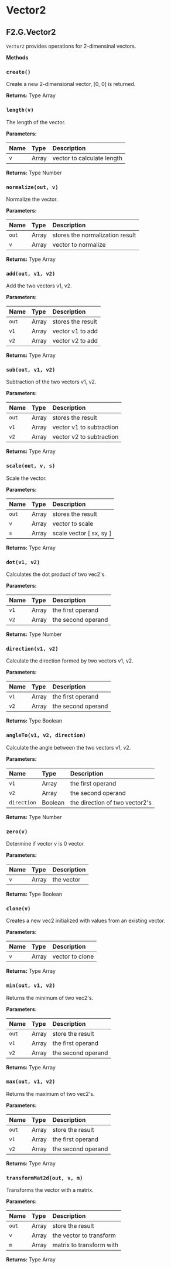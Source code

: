 # Vector2

## F2.G.Vector2 <a id="f-2-g-matrix"></a>

`Vector2` provides operations for 2-dimensinal vectors.

**Methods**

### `create()`

Create a new 2-dimensional vector, \[0, 0\] is returned.

**Returns:** Type Array

### `length(v)`

The length of the vector.

**Parameters:**

| Name | Type | Description |
| :--- | :--- | :--- |
| `v` | Array | vector to calculate length |

**Returns:** Type Number

### `normalize(out, v)`

Normalize the vector.

**Parameters:**

| Name | Type | Description |
| :--- | :--- | :--- |
| `out` | Array | stores the normalization result |
| `v` | Array | vector to normalize |

**Returns:** Type Array

### `add(out, v1, v2)`

Add the two vectors v1, v2.

**Parameters:**

| Name | Type | Description |
| :--- | :--- | :--- |
| `out` | Array | stores the result |
| `v1` | Array | vector v1 to add |
| `v2` | Array | vector v2 to add |

**Returns:** Type Array

### `sub(out, v1, v2)`

Subtraction of the two vectors v1, v2.

**Parameters:**

| Name | Type | Description |
| :--- | :--- | :--- |
| `out` | Array | stores the result |
| `v1` | Array | vector v1 to subtraction |
| `v2` | Array | vector v2 to subtraction |

**Returns:** Type Array

### `scale(out, v, s)`

Scale the vector.

**Parameters:**

| Name | Type | Description |
| :--- | :--- | :--- |
| `out` | Array | stores the result |
| `v` | Array | vector to scale |
| `s` | Array | scale vector \[ sx, sy \] |

**Returns:** Type Array

### `dot(v1, v2)`

Calculates the dot product of two vec2's.

**Parameters:**

| Name | Type | Description |
| :--- | :--- | :--- |
| `v1` | Array | the first operand |
| `v2` | Array | the second operand |

**Returns:** Type Number

### `direction(v1, v2)`

Calculate the direction formed by two vectors v1, v2.

**Parameters:**

| Name | Type | Description |
| :--- | :--- | :--- |
| `v1` | Array | the first operand |
| `v2` | Array | the second operand |

**Returns:** Type Boolean

### `angleTo(v1, v2, direction)`

Calculate the angle between the two vectors v1, v2.

**Parameters:**

| Name | Type | Description |
| :--- | :--- | :--- |
| `v1` | Array | the first operand |
| `v2` | Array | the second operand |
| `direction` | Boolean | the direction of two vector2's |

**Returns:** Type Number

### `zero(v)`

Determine if vector v is 0 vector.

**Parameters:**

| Name | Type | Description |
| :--- | :--- | :--- |
| `v` | Array | the vector |

**Returns:** Type Boolean

### `clone(v)`

Creates a new vec2 initialized with values from an existing vector.

**Parameters:**

| Name | Type | Description |
| :--- | :--- | :--- |
| `v` | Array | vector to clone |

**Returns:** Type Array

### `min(out, v1, v2)`

Returns the minimum of two vec2's.

**Parameters:**

| Name | Type | Description |
| :--- | :--- | :--- |
| `out` | Array | store the result |
| `v1` | Array | the first operand |
| `v2` | Array | the second operand |

**Returns:** Type Array

### `max(out, v1, v2)`

Returns the maximum of two vec2's.

**Parameters:**

| Name | Type | Description |
| :--- | :--- | :--- |
| `out` | Array | store the result |
| `v1` | Array | the first operand |
| `v2` | Array | the second operand |

**Returns:** Type Array

### `transformMat2d(out, v, m)`

Transforms the vector with a matrix.

**Parameters:**

| Name | Type | Description |
| :--- | :--- | :--- |
| `out` | Array | store the result |
| `v` | Array | the vector to transform |
| `m` | Array | matrix to transform with |

**Returns:** Type Array

